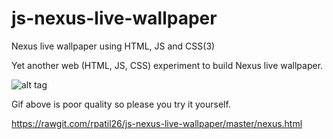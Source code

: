 # js-nexus-live-wallpaper
Nexus live wallpaper using HTML, JS and CSS(3)

Yet another web (HTML, JS, CSS) experiment to build Nexus live wallpaper.

![alt tag](http://rawgit.com/rpatil26/js-nexus-live-wallpaper/master/demo.gif)

Gif above is poor quality so please you try it yourself.

https://rawgit.com/rpatil26/js-nexus-live-wallpaper/master/nexus.html


